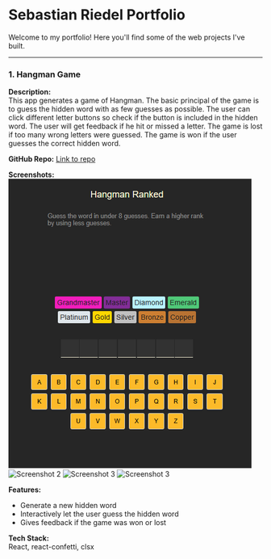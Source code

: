 # Sebastian Riedel Portfolio

Welcome to my portfolio! Here you'll find some of the web projects I've built.

---

### 1. Hangman Game
**Description:**  
This app generates a game of Hangman. The basic principal of the game is to guess the hidden word with as few guesses as possible. The user can click different letter buttons so check if the button is included in the hidden word. The user will get feedback if he hit or missed a letter. The game is lost if too many wrong letters were guessed. The game is won if the user guesses the correct hidden word.


**GitHub Repo:** [Link to repo](https://github.com/SebastianR0589/hangman_game_project)

**Screenshots:**
![Screenshot 1](./src/screenshots/new_game.PNG)
![Screenshot 2](./screenshots/active_game.PNG)
![Screenshot 3](./screenshots/lost_game.PNG)
![Screenshot 3](./screenshots/won_game.PNG)

**Features:**
- Generate a new hidden word
- Interactively let the user guess the hidden word
- Gives feedback if the game was won or lost

**Tech Stack:**  
React, react-confetti, clsx
